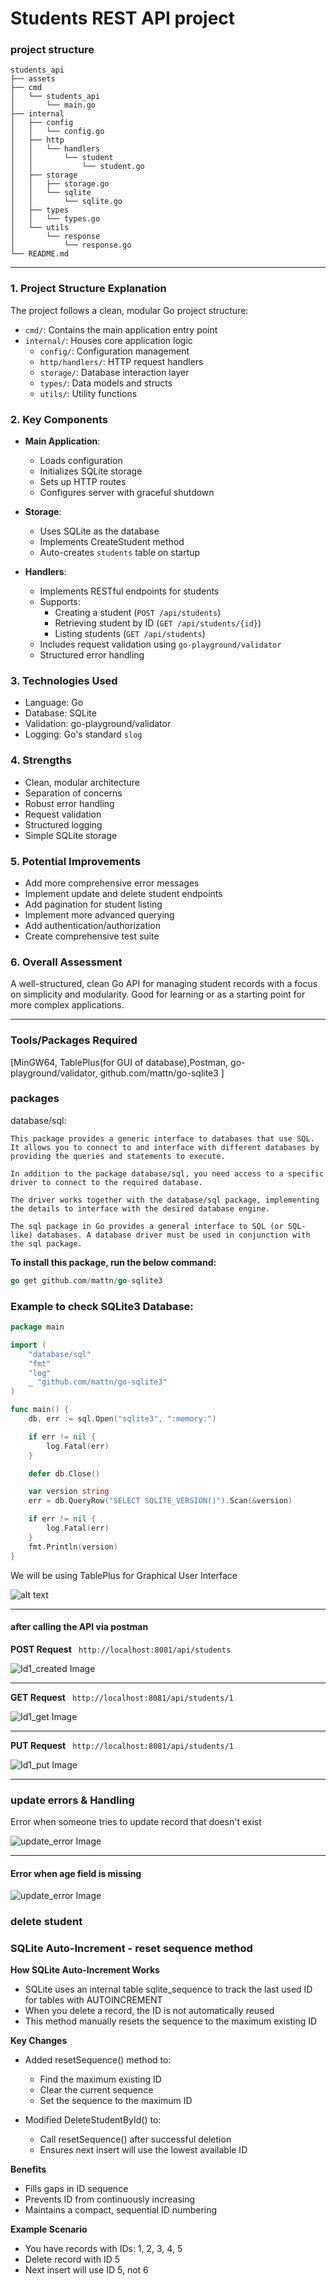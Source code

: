 # Students REST API project

### project structure 

```
students_api
├── assets
├── cmd
│   └── students_api
│       └── main.go
├── internal
│   ├── config
│   │   └── config.go
│   ├── http
│   │   └── handlers
│   │       └── student
│   │           └── student.go
│   ├── storage
│   │   ├── storage.go
│   │   └── sqlite
│   │       └── sqlite.go
│   ├── types
│   │   └── types.go
│   └── utils
│       └── response
│           └── response.go
└── README.md
```

<hr>

### 1. Project Structure Explanation
The project follows a clean, modular Go project structure:
- `cmd/`: Contains the main application entry point
- `internal/`: Houses core application logic
  - `config/`: Configuration management
  - `http/handlers/`: HTTP request handlers
  - `storage/`: Database interaction layer
  - `types/`: Data models and structs
  - `utils/`: Utility functions

### 2. Key Components
- **Main Application**: 
  - Loads configuration
  - Initializes SQLite storage
  - Sets up HTTP routes
  - Configures server with graceful shutdown

- **Storage**: 
  - Uses SQLite as the database
  - Implements CreateStudent method
  - Auto-creates `students` table on startup

- **Handlers**: 
  - Implements RESTful endpoints for students
  - Supports:
    - Creating a student (`POST /api/students`)
    - Retrieving student by ID (`GET /api/students/{id}`)
    - Listing students (`GET /api/students`)
  - Includes request validation using `go-playground/validator`
  - Structured error handling

### 3. Technologies Used
- Language: Go
- Database: SQLite
- Validation: go-playground/validator
- Logging: Go's standard `slog`

### 4. Strengths
- Clean, modular architecture
- Separation of concerns
- Robust error handling
- Request validation
- Structured logging
- Simple SQLite storage

### 5. Potential Improvements
- Add more comprehensive error messages
- Implement update and delete student endpoints
- Add pagination for student listing
- Implement more advanced querying
- Add authentication/authorization
- Create comprehensive test suite

### 6. Overall Assessment
A well-structured, clean Go API for managing student records with a focus on simplicity and modularity. Good for learning or as a starting point for more complex applications.

<hr>

### Tools/Packages Required

[MinGW64, TablePlus(for GUI of database),Postman, go-playground/validator, github.com/mattn/go-sqlite3 ]

### packages

database/sql:
```
This package provides a generic interface to databases that use SQL. It allows you to connect to and interface with different databases by providing the queries and statements to execute.

In addition to the package database/sql, you need access to a specific driver to connect to the required database. 

The driver works together with the database/sql package, implementing the details to interface with the desired database engine. 

The sql package in Go provides a general interface to SQL (or SQL-like) databases. A database driver must be used in conjunction with the sql package.
```

__To install this package, run the below command:__

```go
go get github.com/mattn/go-sqlite3
```

### Example to check SQLite3 Database:

```go
package main

import (
	"database/sql"
	"fmt"
	"log"
	_ "github.com/mattn/go-sqlite3"
)

func main() {
	db, err := sql.Open("sqlite3", ":memory:")

	if err != nil {
		log.Fatal(err)
	}

	defer db.Close()

	var version string
	err = db.QueryRow("SELECT SQLITE_VERSION()").Scan(&version)

	if err != nil {
		log.Fatal(err)
	}
	fmt.Println(version)
}
```

We will be using TablePlus for Graphical User Interface

![alt text](assets/tablePlus_home.png)

<hr>

#### after calling the API via postman

__POST Request__
``` http://localhost:8081/api/students```

![Id1_created Image](assets/Id_created_postman.png)

<hr>

__GET Request__
``` http://localhost:8081/api/students/1```

![Id1_get Image](assets/Id1_get_postman.png)

<hr>

__PUT Request__
``` http://localhost:8081/api/students/1```

![Id1_put Image](assets/update_request.png)


<hr>

### update errors & Handling

Error when someone tries to update record that doesn't exist

![update_error Image](assets/update_error.png)

<hr>

#### Error when age field is missing

![update_error Image](assets/update_error_age.png)


### delete student



### SQLite Auto-Increment - reset sequence method

__How SQLite Auto-Increment Works__

* SQLite uses an internal table sqlite_sequence to track the last used ID for tables with AUTOINCREMENT
* When you delete a record, the ID is not automatically reused
* This method manually resets the sequence to the maximum existing ID

__Key Changes__

* Added resetSequence() method to:
    * Find the maximum existing ID
    * Clear the current sequence
    * Set the sequence to the maximum ID
    
* Modified DeleteStudentById() to:
    * Call resetSequence() after successful deletion
    * Ensures next insert will use the lowest available ID

__Benefits__

* Fills gaps in ID sequence
* Prevents ID from continuously increasing
* Maintains a compact, sequential ID numbering

__Example Scenario__
* You have records with IDs: 1, 2, 3, 4, 5
* Delete record with ID 5
* Next insert will use ID 5, not 6
